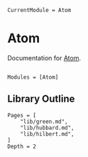 ```@meta
CurrentModule = Atom
```

# Atom

Documentation for [Atom](https://github.com/kunyuan/Atom.jl).

```@index
```

```@autodocs
Modules = [Atom]
```

## Library Outline
```@contents
Pages = [
    "lib/green.md",
    "lib/hubbard.md",
    "lib/hilbert.md",
]
Depth = 2
```
